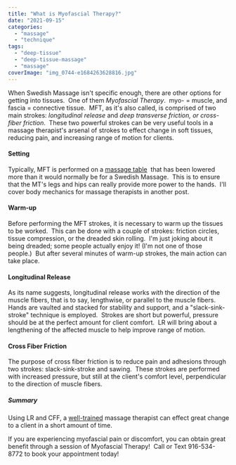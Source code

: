 ```yaml
---
title: "What is Myofascial Therapy?"
date: "2021-09-15"
categories: 
  - "massage"
  - "technique"
tags: 
  - "deep-tissue"
  - "deep-tissue-massage"
  - "massage"
coverImage: "img_0744-e1684263628816.jpg"
---
```


When Swedish Massage isn't specific enough, there are other options for getting into tissues.  One of them _Myofascial Therapy_.  myo- = muscle, and fascia = connective tissue.  MFT, as it's also called, is comprised of two main strokes: _longitudinal release_ and _deep transverse friction, or cross-fiber friction_.  These two powerful strokes can be very useful tools in a massage therapist's arsenal of strokes to effect change in soft tissues, reducing pain, and increasing range of motion for clients.

#### Setting

Typically, MFT is performed on a [massage table](https://paulbrown.net/about-me/advanced-massage-table/)  that has been lowered more than it would normally be for a Swedish Massage.  This is to ensure that the MT's legs and hips can really provide more power to the hands.  I'll cover body mechanics for massage therapists in another post.  

#### Warm-up

Before performing the MFT strokes, it is necessary to warm up the tissues to be worked.  This can be done with a couple of strokes: friction circles, tissue compression, or the dreaded skin rolling.  I'm just joking about it being dreaded; some people actually enjoy it! (I'm not one of those people.)  But after several minutes of warm-up strokes, the main action can take place.

#### Longitudinal Release

As its name suggests, longitudinal release works _with_ the direction of the muscle fibers, that is to say, lengthwise, or parallel to the muscle fibers.  Hands are vaulted and stacked for stability and support, and a "slack-sink-stroke" technique is employed.  Strokes are short but powerful, pressure should be at the perfect amount for client comfort.  LR will bring about a lengthening of the affected muscle to help improve range of motion.

#### Cross Fiber Friction

The purpose of cross fiber friction is to reduce pain and adhesions through two strokes: slack-sink-stroke and sawing.  These strokes are performed with increased pressure, but still at the client's comfort level, perpendicular to the direction of muscle fibers.

##### Summary

Using LR and CFF, a [well-trained](https://paulbrown.net/about-me/) massage therapist can effect great change to a client in a short amount of time.

If you are experiencing myofascial pain or discomfort, you can obtain great benefit through a session of Myofascial Therapy!  Call or Text 916-534-8772 to book your appointment today!


